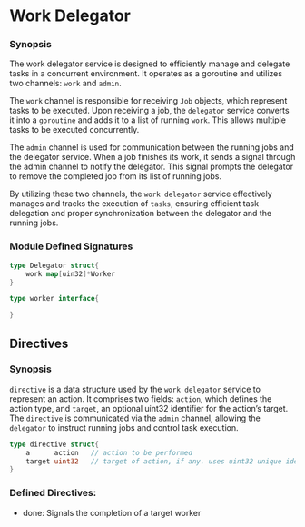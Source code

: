
# Work Delegator
###  Synopsis 
The work delegator service is designed to efficiently manage and delegate tasks in a concurrent environment. It operates as a goroutine and utilizes two channels: `work` and `admin`.

The `work` channel is responsible for receiving `Job` objects, which represent tasks to be executed. Upon receiving a job, the `delegator` service converts it into a `goroutine` and adds it to a list of running `work`. This allows multiple tasks to be executed concurrently.

The `admin` channel is used for communication between the running jobs and the delegator service. When a job finishes its work, it sends a signal through the admin channel to notify the delegator. This signal prompts the delegator to remove the completed job from its list of running jobs.

By utilizing these two channels, the `work delegator` service effectively manages and tracks the execution of `tasks`, ensuring efficient task delegation and proper synchronization between the delegator and the running jobs.

### Module Defined Signatures
```Go
type Delegator struct{
    work map[uin32]*Worker
}

type worker interface{

}
```

## Directives
### Synopsis
`directive` is a data structure used by the `work delegator` service to represent an action. It comprises two fields: `action`, which defines the action type, and `target`, an optional uint32 identifier for the action’s target. The `directive` is communicated via the `admin` channel, allowing the `delegator` to instruct running jobs and control task execution.

```Go
type directive struct{
    a      action   // action to be performed
    target uint32   // target of action, if any. uses uint32 unique identifier. 
}

```
### Defined Directives:
- done: Signals the completion of a target worker
